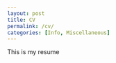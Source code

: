 ```yaml
---
layout: post
title: CV
permalink: /cv/
categories: [Info, Miscellaneous]
---
```


This is my resume 